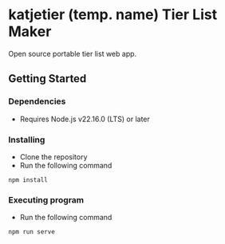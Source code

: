 # katjetier (temp. name) Tier List Maker

Open source portable tier list web app.

## Getting Started

### Dependencies

* Requires Node.js v22.16.0 (LTS) or later

### Installing

* Clone the repository
* Run the following command
```
npm install
```

### Executing program

* Run the following command
```
npm run serve
```